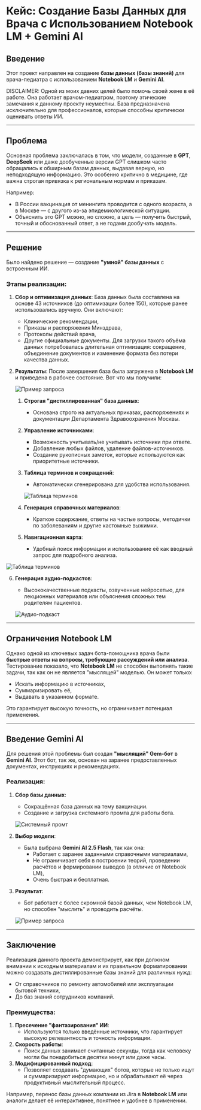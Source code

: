 # Кейс: Создание Базы Данных для Врача с Использованием Notebook LM + Gemini AI

## Введение

Этот проект направлен на создание **базы данных (базы знаний)** для врача-педиатра с использованием **Notebook LM** и **Gemini AI**.

DISCLAIMER: Одной из моих давних целей было помочь своей жене в её работе. Она работает врачом-педиатром, поэтому этические замечания к данному проекту неуместны. База предназначена исключительно для профессионалов, которые способны критически оценивать ответы ИИ.

---

## Проблема

Основная проблема заключалась в том, что модели, созданные в **GPT**, **DeepSeek** или даже дообученные версии GPT слишком часто обращались к обширным базам данных, выдавая верную, но неподходящую информацию. Это особенно критично в медицине, где важна строгая привязка к региональным нормам и приказам.

Например:
- В России вакцинация от менингита проводится с одного возраста, а в Москве — с другого из-за эпидемиологической ситуации.
- Объяснить это GPT можно, но сложно, а цель — получить быстрый, точный и обоснованный ответ, а не годами дообучать модель.

---

## Решение

Было найдено решение — создание **"умной" базы данных** с встроенным ИИ.

### Этапы реализации:

1. **Сбор и оптимизация данных**:
База данных была составлена на основе 43 источников (до оптимизации более 150), которые ранее использовались вручную.
Они включают:
     - Клинические рекомендации,
     - Приказы и распоряжения Минздрава,
     - Протоколы действий врача,
     - Другие официальные документы.
Для загрузки такого объёма данных потребовалась длительная оптимизация: сокращение, объединение документов и изменение формата без потери качества данных.

3. **Результаты**:
   После завершения база была загружена в **Notebook LM** и приведена в рабочее состояние. Вот что мы получили:

   ![Пример запроса](img)

   1. **Строгая "дистиллированная" база данных**:
      - Основана строго на актуальных приказах, распоряжениях и документации Департамента Здравоохранения Москвы.
   2. **Управление источниками**:
      - Возможность учитывать/не учитывать источники при ответе.
      - Добавление любых файлов, удаление файлов-источников.
      - Создание рукописных заметок, которые используются как приоритетные источники.
   3. **Таблица терминов и сокращений**:
      - Автоматически сгенерирована для удобства использования.

      ![Таблица терминов](img)

   4. **Генерация справочных материалов**:
      - Краткое содержание, ответы на частые вопросы, методички по заболеваниям и другие кастомные выжимки.
   5. **Навигационная карта**:
      - Удобный поиск информации и использование её как вводный запрос для подробного анализа.

  ![Таблица терминов](img)

   6. **Генерация аудио-подкастов**:
      - Высококачественные подкасты, озвученные нейросетью, для лекционных материалов или объяснения сложных тем родителям пациентов.

      ![Аудио-подкаст](waw)

---

## Ограничения Notebook LM

Однако одной из ключевых задач бота-помощника врача были **быстрые ответы на вопросы, требующие рассуждений или анализа**. Тестирование показало, что **Notebook LM** не способен выполнять такие задачи, так как он не является "мыслящей" моделью. Он может только:
- Искать информацию в источниках,
- Суммаризировать её,
- Выдавать в указанном формате.

Это гарантирует высокую точность, но ограничивает потенциал применения.

---

## Введение Gemini AI

Для решения этой проблемы был создан **"мыслящий" Gem-бот** в **Gemini AI**. Этот бот, так же, основан на заранее предоставленных документах, инструкциях и рекомендациях.

### Реализация:

1. **Сбор базы данных**:
   - Сокращённая база данных на тему вакцинации.
   - Создание и загрузка системного промта для работы бота.

   ![Системный промт](img)

2. **Выбор модели**:
   - Была выбрана **Gemini AI 2.5 Flash**, так как она:
     - Работает с заранее заданными справочными материалами,
     - Не ограничивает себя в построении теорий, проведении расчётов и формировании выводов (в отличие от Notebook LM),
     - Очень быстрая и бесплатная.

3. **Результат**:
   - Бот работает с более скромной базой данных, чем Notebook LM, но способен "мыслить" и проводить расчёты.

   ![Пример запроса](img)

---

## Заключение

Реализация данного проекта демонстрирует, как при должном внимании к исходным материалам и их правильном форматировании можно создавать дистиллированные базы знаний для различных нужд:
- От справочников по ремонту автомобилей или эксплуатации бытовой техники,
- До баз знаний сотрудников компаний.

### Преимущества:
1. **Пресечение "фантазирования" ИИ**:
   - Используются только введённые источники, что гарантирует высокую релевантность и точность информации.
2. **Скорость работы**:
   - Поиск данных занимает считанные секунды, тогда как человеку могли бы понадобиться десятки минут или даже часы.
3. **Модифицированный подход**:
   - Позволяет создавать "думающих" ботов, которые не только ищут и суммаризируют информацию, но и обрабатывают её через продуктивный мыслительный процесс.

Например, перенос базы данных компании из Jira в **Notebook LM** или аналоги делает её интерактивнее, понятнее и удобнее в применении.
